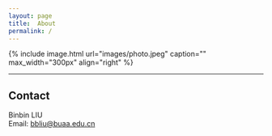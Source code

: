 ```yaml
---
layout: page
title:  About
permalink: /
---
```


{% include image.html url="images/photo.jpeg" caption="" max_width="300px" align="right" %}


---
## Contact
Binbin LIU <br />
Email: [bbliu@buaa.edu.cn]


<!-- 
[Yavin] <br />
[Yavin]: https://en.wikipedia.org/wiki/Yavin
-->
[bbliu@buaa.edu.cn]: mailto:bbliu@buaa.edu.cn
